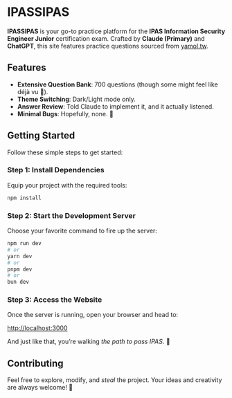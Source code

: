 # IPASSIPAS

**IPASSIPAS** is your go-to practice platform for the **IPAS Information Security Engineer Junior** certification exam. Crafted by **Claude (Primary)** and **ChatGPT**, this site features practice questions sourced from [yamol.tw](https://yamol.tw).  

## Features

- **Extensive Question Bank**: 700 questions (though some might feel like déjà vu 🗿).  
- **Theme Switching**: Dark/Light mode only.  
- **Answer Review**: Told Claude to implement it, and it actually listened.  
- **Minimal Bugs**: Hopefully, none. 🤞  

## Getting Started

Follow these simple steps to get started:

### Step 1: Install Dependencies  

Equip your project with the required tools:  

```bash
npm install
```

### Step 2: Start the Development Server  

Choose your favorite command to fire up the server:  

```bash
npm run dev
# or
yarn dev
# or
pnpm dev
# or
bun dev
```

### Step 3: Access the Website  

Once the server is running, open your browser and head to:  

[http://localhost:3000](http://localhost:3000)  

And just like that, you’re walking *the path to pass IPAS*. 🚀  

## Contributing  

Feel free to explore, modify, and *steal* the project. Your ideas and creativity are always welcome! 👾  

